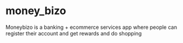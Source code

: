 # money_bizo

Moneybizo is a banking + ecommerce services app where people can register their account and get rewards and do shopping

